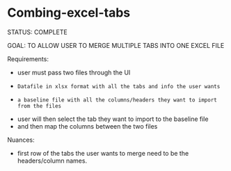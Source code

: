 # Combing-excel-tabs

STATUS:
  COMPLETE
 
GOAL:
  TO ALLOW USER TO MERGE MULTIPLE TABS INTO ONE EXCEL FILE
  
 Requirements: 
  - user must pass two files through the UI
  -     Datafile in xlsx format with all the tabs and info the user wants
  -     a baseline file with all the columns/headers they want to import from the files
  - user will then select the tab they want to import to the baseline file
  - and then map the columns between the two files


Nuances:
  - first row of the tabs the user wants to merge need to be the headers/column names. 
